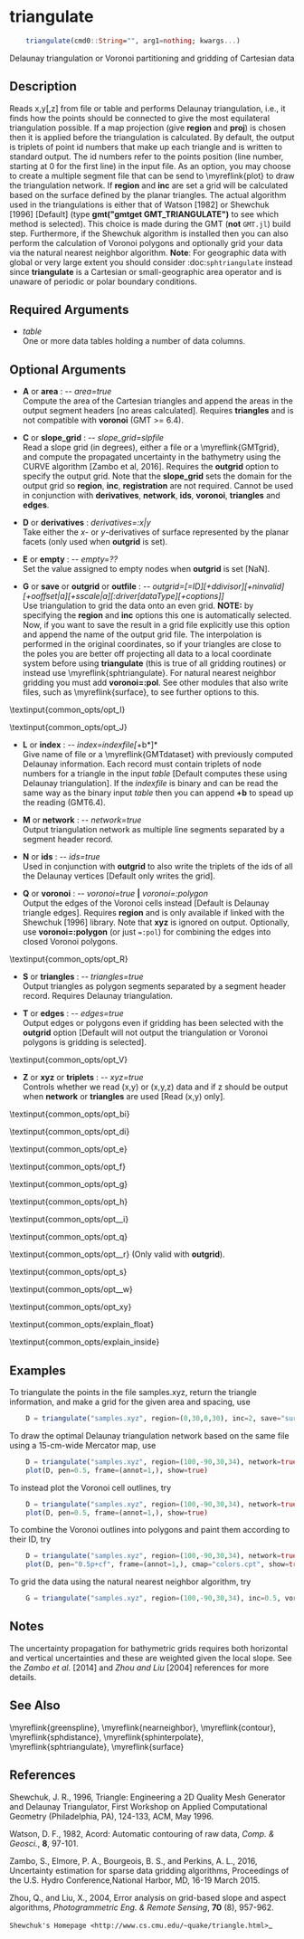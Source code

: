 # triangulate

```julia
	triangulate(cmd0::String="", arg1=nothing; kwargs...)
```

Delaunay triangulation or Voronoi partitioning and gridding of Cartesian data

Description
-----------

Reads x,y[,z] from file or table and performs Delaunay triangulation, i.e., it finds how the
points should be connected to give the most equilateral triangulation possible. If a map
projection (give **region** and **proj**) is chosen then it is applied before the triangulation
is calculated. By default, the output is triplets of point id numbers that make up each triangle
and is written to standard output. The id numbers refer to the points position (line number,
starting at 0 for the first line) in the input file. As an option, you may choose to create a
multiple segment file that can be send to \myreflink{plot} to draw the triangulation network.
If **region** and **inc** are set a grid will be calculated based on the surface defined by the
planar triangles. The actual algorithm used in the triangulations is either that of Watson [1982]
or Shewchuk [1996] [Default] (type **gmt("gmtget GMT_TRIANGULATE")** to see which method is
selected). This choice is made during the GMT (**not** `GMT.jl`) build step. Furthermore, if
the Shewchuk algorithm is installed then you can also perform the calculation of Voronoi
polygons and optionally grid your data via the natural nearest neighbor algorithm. **Note**:
For geographic data with global or very large extent you should consider :doc:`sphtriangulate`
instead since **triangulate** is a Cartesian or small-geographic area operator and is unaware
of periodic or polar boundary conditions.

Required Arguments
------------------

- *table*\
    One or more data tables holding a number of data columns.

Optional Arguments
------------------

- **A** or **area** : -- *area=true*\
    Compute the area of the Cartesian triangles and append the areas in the output segment
    headers [no areas calculated]. Requires **triangles** and is not compatible with **voronoi** (GMT >= 6.4).

- **C** or **slope_grid** : -- *slope_grid=slpfile*\
    Read a slope grid (in degrees), either a file or a \myreflink{GMTgrid}, and compute the
    propagated uncertainty in the bathymetry using the CURVE algorithm [Zambo et al, 2016].
    Requires the **outgrid** option to specify the output grid. Note that the **slope_grid**
    sets the domain for the output grid so **region**, **inc**, **registration** are not required.
    Cannot be used in conjunction with **derivatives**, **network**, **ids**, **voronoi**,
    **triangles** and **edges**.

- **D** or **derivatives** : *derivatives=:x|y*\
    Take either the *x*- or *y*-derivatives of surface represented by the planar facets
    (only used when **outgrid** is set).

- **E** or **empty** : -- *empty=??*\
    Set the value assigned to empty nodes when **outgrid** is set [NaN].

- **G** or **save** or **outgrid** or **outfile** : -- *outgrid=[=ID][+ddivisor][+ninvalid][+ooffset|a][+sscale|a][:driver[dataType][+coptions]]*\
    Use triangulation to grid the data onto an even grid. **NOTE:** by specifying the **region** and
    **inc** options this one is automatically selected. Now, if you want to save the result in a grid
    file explicitly use this option and append the name of the output grid file. The interpolation is
    performed in the original coordinates, so if your triangles are close to the poles you are better
    off projecting all data to a local coordinate system before using **triangulate** (this is true
    of all gridding routines) or instead use \myreflink{sphtriangulate}. For natural nearest neighbor
    gridding you must add **voronoi=:pol**. See other modules that also write files, such as
    \myreflink{surface}, to see further options to this.

\textinput{common_opts/opt_I}

\textinput{common_opts/opt_J}

- **L** or **index** : -- *index=indexfile[*+b*]*\
    Give name of file or a \myreflink{GMTdataset} with previously computed Delaunay information.
    Each record must contain triplets of node numbers for a triangle in the input *table*
    [Default computes these using Delaunay triangulation]. If the *indexfile* is binary and can
    be read the same way as the binary input *table* then you can append **+b** to spead up the reading (GMT6.4).

- **M** or **network** : -- *network=true*\
    Output triangulation network as multiple line segments separated by a segment header record.

- **N** or **ids** : -- *ids=true*\
    Used in conjunction with **outgrid** to also write the triplets of the ids of all the Delaunay vertices [Default only writes the grid].

- **Q** or **voronoi** : -- *voronoi=true* **|** *voronoi=:polygon*\
    Output the edges of the Voronoi cells instead [Default is Delaunay triangle edges].
    Requires **region** and is only available if linked with the Shewchuk [1996] library.
    Note that **xyz** is ignored on output. Optionally, use **voronoi=:polygon** (or just `=:pol`)
    for combining the edges into closed Voronoi polygons.

\textinput{common_opts/opt_R}

- **S** or **triangles** : -- *triangles=true*\
    Output triangles as polygon segments separated by a segment header record. Requires Delaunay triangulation.

- **T** or **edges** : -- *edges=true*\
    Output edges or polygons even if gridding has been selected with the **outgrid** option
    [Default will not output the triangulation or Voronoi polygons is gridding is selected].

\textinput{common_opts/opt_V}

- **Z** or **xyz** or **triplets** : -- *xyz=true*\
    Controls whether we read (x,y) or (x,y,z) data and if z should be output when **network**
    or **triangles** are used [Read (x,y) only].

\textinput{common_opts/opt_bi}

\textinput{common_opts/opt_di}

\textinput{common_opts/opt_e}

\textinput{common_opts/opt_f}

\textinput{common_opts/opt_g}

\textinput{common_opts/opt_h}

\textinput{common_opts/opt__i}

\textinput{common_opts/opt_q}

\textinput{common_opts/opt__r}  (Only valid with **outgrid**).

\textinput{common_opts/opt_s}

\textinput{common_opts/opt__w}

\textinput{common_opts/opt_xy}

\textinput{common_opts/explain_float}

\textinput{common_opts/explain_inside}

Examples
--------

To triangulate the points in the file samples.xyz, return the triangle
information, and make a grid for the given area and spacing, use

```julia
    D = triangulate("samples.xyz", region=(0,30,0,30), inc=2, save="surf.nc")
```

To draw the optimal Delaunay triangulation network based on the same
file using a 15-cm-wide Mercator map, use

```julia
    D = triangulate("samples.xyz", region=(100,-90,30,34), network=true, proj=:Mercator)
    plot(D, pen=0.5, frame=(annot=1,), show=true)
```

To instead plot the Voronoi cell outlines, try

```julia
    D = triangulate("samples.xyz", region=(100,-90,30,34), network=true, voronoi=true, proj=:Mercator)
    plot(D, pen=0.5, frame=(annot=1,), show=true)
```

To combine the Voronoi outlines into polygons and paint them according to their ID, try

```julia
    D = triangulate("samples.xyz", region=(100,-90,30,34), network=true, voronoi=:polyg, proj=:Mercator)
    plot(D, pen="0.5p+cf", frame=(annot=1,), cmap="colors.cpt", show=true)
```

To grid the data using the natural nearest neighbor algorithm, try

```julia
    G = triangulate("samples.xyz", region=(100,-90,30,34), inc=0.5, voronoi=:polygon)
```

Notes
-----

The uncertainty propagation for bathymetric grids requires both horizontal
and vertical uncertainties and these are weighted given the local slope.
See the *Zambo et al.* [2014] and *Zhou and Liu* [2004] references for more details.


See Also
--------

\myreflink{greenspline},
\myreflink{nearneighbor},
\myreflink{contour},
\myreflink{sphdistance},
\myreflink{sphinterpolate},
\myreflink{sphtriangulate},
\myreflink{surface}

References
----------

Shewchuk, J. R., 1996, Triangle: Engineering a 2D Quality Mesh Generator
and Delaunay Triangulator, First Workshop on Applied Computational
Geometry (Philadelphia, PA), 124-133, ACM, May 1996.

Watson, D. F., 1982, Acord: Automatic contouring of raw data, *Comp. &
Geosci.*, **8**, 97-101.

Zambo, S., Elmore, P. A., Bourgeois, B. S., and Perkins, A. L., 2016,
Uncertainty estimation for sparse data gridding algorithms,
Proceedings of the U.S. Hydro Conference,National Harbor, MD, 16-19 March 2015.

Zhou, Q., and Liu, X., 2004, Error analysis on grid-based slope and aspect
algorithms, *Photogrammetric Eng. & Remote Sensing*, **70** (8), 957-962.

`Shewchuk's Homepage <http://www.cs.cmu.edu/~quake/triangle.html>`_
